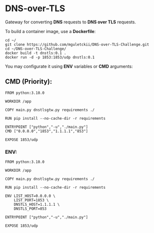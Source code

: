 # DNS-over-TLS

Gateway for converting **DNS** requests to **DNS over TLS** requests.

To build a container image, use a **Dockerfile**:

~~~
cd ~/
git clone https://github.com/mguletckii/DNS-over-TLS-Challenge.git
cd ~/DNS-over-TLS-Challenge/
docker build -t dnstls:0.1 .
docker run -d -p 1853:1853/udp dnstls:0.1
~~~

You may configurate it using **ENV** variables or **CMD** arguments:

## CMD (Priority):
~~~
FROM python:3.10.0

WORKDIR /app

COPY main.py dnstlsgtw.py requirements ./
	 
RUN pip install --no-cache-dir -r requirements

ENTRYPOINT ["python","-u","./main.py"]
CMD ["0.0.0.0","1853","1.1.1.1","853"]

EXPOSE 1853/udp
~~~

### ENV:
~~~
FROM python:3.10.0

WORKDIR /app

COPY main.py dnstlsgtw.py requirements ./
	 
RUN pip install --no-cache-dir -r requirements

ENV LIST_HOST=0.0.0.0 \
    LIST_PORT=1853 \
    DNSTLS_HOST=1.1.1.1 \
    DNSTLS_PORT=853 

ENTRYPOINT ["python","-u","./main.py"]

EXPOSE 1853/udp
~~~

